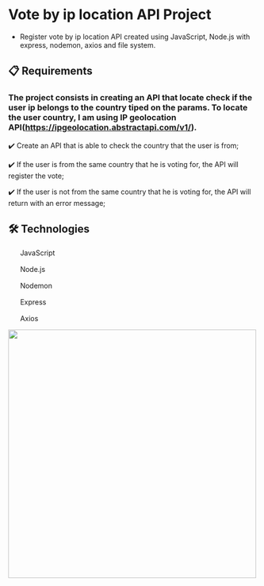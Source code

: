 # Vote by ip location API Project

- Register vote by ip location API created using JavaScript, Node.js with express, nodemon, axios and file system.

## 📋 Requirements

### The project consists in creating an API that locate check if the user ip belongs to the country tiped on the params. To locate the user country, I am using IP geolocation API(https://ipgeolocation.abstractapi.com/v1/).

✔️ Create an API that is able to check the country that the user is from;

✔️ If the user is from the same country that he is voting for, the API will register the vote;

✔️ If the user is not from the same country that he is voting for, the API will return with an error message;

## 🛠 Technologies

<img src="https://www.kindpng.com/picc/m/67-678384_transparent-javascript-icon-png-png-download.png" width="16" height="16" /> &nbsp;JavaScript

<img src="https://media.istockphoto.com/vectors/nodejs-vector-logo-backend-programming-in-javascript-server-vector-id1195857274?k=20&m=1195857274&s=170667a&w=0&h=k8oHsv3ehrvhviozLlvhEjGHweiHU7hbBv7bHEkgUqc=" width="16" height="16" /> &nbsp;Node.js

<img src="https://user-images.githubusercontent.com/13700/35731649-652807e8-080e-11e8-88fd-1b2f6d553b2d.png" width="16" height="16" /> &nbsp;Nodemon

<img src="https://w7.pngwing.com/pngs/925/447/png-transparent-express-js-node-js-javascript-mongodb-node-js-text-trademark-logo.png" width="16" height="16" /> &nbsp;Express

<img src="https://user-images.githubusercontent.com/8939680/57233882-20344080-6fe5-11e9-9086-d20a955bed59.png" width="16" height="16" /> &nbsp;Axios

<img src="https://i.imgur.com/3mDG16S.gif" width="500" height="500">
